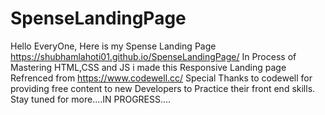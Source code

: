 # SpenseLandingPage
Hello EveryOne,
Here is my Spense Landing Page
https://shubhamlahoti01.github.io/SpenseLandingPage/
In Process of Mastering HTML,CSS and JS i made this Responsive Landing page Refrenced from https://www.codewell.cc/ 
Special Thanks to codewell for providing free content to new Developers to Practice their front end skills.
Stay tuned for more....IN PROGRESS....

